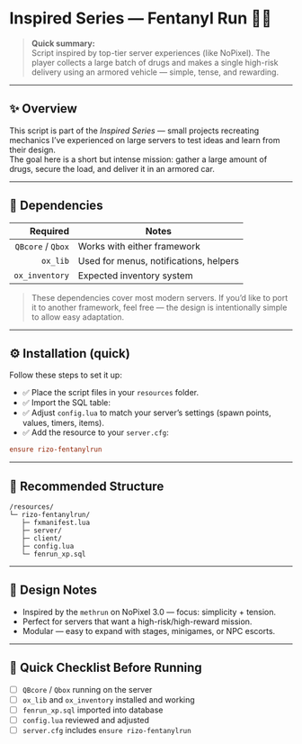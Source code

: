 # Inspired Series — **Fentanyl Run** 🚚💊

> **Quick summary:**  
> Script inspired by top-tier server experiences (like NoPixel). The player collects a large batch of drugs and makes a single high-risk delivery using an armored vehicle — simple, tense, and rewarding.

---

## ✨ Overview
This script is part of the *Inspired Series* — small projects recreating mechanics I’ve experienced on large servers to test ideas and learn from their design.  
The goal here is a short but intense mission: gather a large amount of drugs, secure the load, and deliver it in an armored car.

---

## 🔗 Dependencies
| Required | Notes |
|---:|---|
| `QBcore` / `Qbox` | Works with either framework |
| `ox_lib` | Used for menus, notifications, helpers |
| `ox_inventory` | Expected inventory system |

> These dependencies cover most modern servers. If you’d like to port it to another framework, feel free — the design is intentionally simple to allow easy adaptation.

---

## ⚙️ Installation (quick)
Follow these steps to set it up:

- ✅ Place the script files in your `resources` folder.
- ✅ Import the SQL table:  
- ✅ Adjust `config.lua` to match your server’s settings (spawn points, values, timers, items).
- ✅ Add the resource to your `server.cfg`:
```cfg
ensure rizo-fentanylrun
```

---

## 🧭 Recommended Structure
```
/resources/
└─ rizo-fentanylrun/
   ├─ fxmanifest.lua
   ├─ server/
   ├─ client/
   ├─ config.lua
   └─ fenrun_xp.sql
```

---

## 📝 Design Notes
- Inspired by the `methrun` on NoPixel 3.0 — focus: simplicity + tension.
- Perfect for servers that want a high-risk/high-reward mission.
- Modular — easy to expand with stages, minigames, or NPC escorts.

---

## 📌 Quick Checklist Before Running
- [ ] `QBcore` / `Qbox` running on the server  
- [ ] `ox_lib` and `ox_inventory` installed and working  
- [ ] `fenrun_xp.sql` imported into database  
- [ ] `config.lua` reviewed and adjusted  
- [ ] `server.cfg` includes `ensure rizo-fentanylrun`
